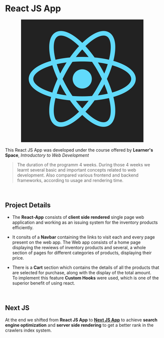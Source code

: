 # React JS App

<p align="center">
    <img src="./public/reactnew.png">
</p>

This React JS App was developed under the course offered by **Learner's Space**, *Introductory  to Web Development*
<br>

>The duration of the programm 4 weeks.
During those 4 weeks we learnt several basic and important concepts related to web development. 
Also compared various frontend and backend frameworks, according to usage and rendering time.

<br>

## Project Details
- The **React-App** consists of **client side rendered** single page web application and working as an issuing system for the inventory products efficiently.

- It consits of a **Navbar** containing the links to visit each and every page present on the web app.
The Web app consists of a home page displaying the rewiews of inventory products and several, a whole section of pages for different categories of products, displaying their price. 

- There is a **Cart** section which contains the details of all the products that are selected for purchase, along with the display of the total amount.<br> To implement this feature **Custom Hooks** were used, which is one of the superior benefit of using react.

<br>

## Next JS
At the end we shifted from **React JS App** to [**Next JS App**](https://github.com/23-ryan/next-App) to achieve **search engine optimization** and **server side rendering** to get a better rank in the crawlers index system.
